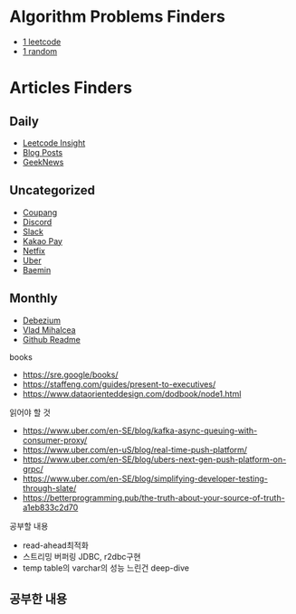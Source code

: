 # Algorithm Problems Finders

- [1 leetcode](https://leetcode.com/problems/random-one-question/algorithms)
- [1 random](https://solved.ac/search?query=%28*b5..p3+-%40%24me%29+%28lang%3Ako+%7C+lang%3Aen%29&sort=random&direction=asc&page=1)

# Articles Finders
## Daily
- [Leetcode Insight](https://leetcode.com/discuss/interview-question?currentPage=1&orderBy=newest_to_oldest&query=)
- [Blog Posts](https://techblogposts.com/)
- [GeekNews](https://news.hada.io/new)

## Uncategorized
- [Coupang](https://medium.com/@coupang-engineering-kr)
- [Discord](https://discord.com/category/engineering)
- [Slack](https://slack.engineering/)
- [Kakao Pay](https://tech.kakaopay.com/)
- [Netfix](https://netflixtechblog.medium.com/)
- [Uber](https://www.uber.com/en-SE/blog/engineering/)
- [Baemin](https://techblog.woowahan.com/)

## Monthly
- [Debezium](https://debezium.io/blog/)
- [Vlad Mihalcea](https://vladmihalcea.com/blog/)
- [Github Readme](https://github.com/readme)

books
- https://sre.google/books/
- https://staffeng.com/guides/present-to-executives/
- https://www.dataorienteddesign.com/dodbook/node1.html

읽어야 할 것
- https://www.uber.com/en-SE/blog/kafka-async-queuing-with-consumer-proxy/
- https://www.uber.com/en-uS/blog/real-time-push-platform/
- https://www.uber.com/en-SE/blog/ubers-next-gen-push-platform-on-grpc/
- https://www.uber.com/en-SE/blog/simplifying-developer-testing-through-slate/
- https://betterprogramming.pub/the-truth-about-your-source-of-truth-a1eb833c2d70

공부할 내용
- read-ahead최적화
- 스트리밍 버퍼링 JDBC, r2dbc구현
- temp table의 varchar의 성능 느린건 deep-dive

공부한 내용
- 
